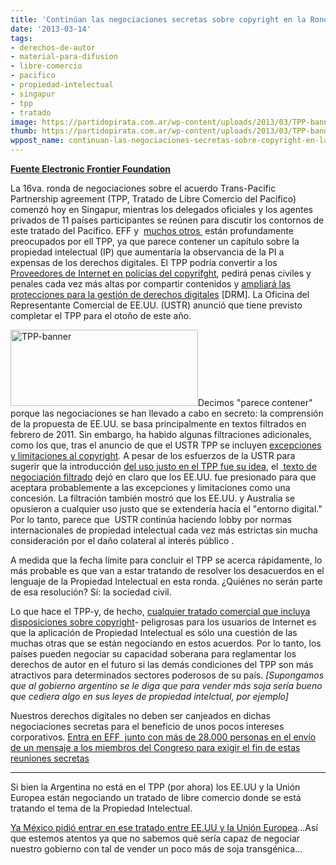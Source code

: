 ```yaml
---
title: 'Continúan las negociaciones secretas sobre copyright en la Ronda 16  del TPP '
date: '2013-03-14'
tags:
- derechos-de-autor
- material-para-difusion
- libre-comercio
- pacifico
- propiedad-intelectual
- singapur
- tpp
- tratado
image: https://partidopirata.com.ar/wp-content/uploads/2013/03/TPP-banner.png
thumb: https://partidopirata.com.ar/wp-content/uploads/2013/03/TPP-banner-150x150.png
wppost_name: continuan-las-negociaciones-secretas-sobre-copyright-en-la-ronda-16-del-tpp
---
```


<strong><a href="https://www.eff.org/deeplinks/2013/03/secretive-copyright-negotiations-continue-16th-round-tpp-talks" target="_blank">Fuente Electronic Frontier Foundation</a></strong>

La 16va. ronda de negociaciones sobre el acuerdo Trans-Pacific Partnership agreement (TPP, Tratado de Libre Comercio del Pacífico) comenzó hoy en Singapur, mientras los delegados oficiales y los agentes privados de 11 países participantes se reúnen para discutir los contornos de este tratado del Pacífico. EFF y  <a href="http://stopthetrap.net/">muchos otros </a> están profundamente preocupados por ell TPP, ya que parece contener un capítulo sobre la propiedad intelectual (IP) que aumentaría la observancia de la PI a expensas de los derechos digitales. El TPP podría convertir a los <a href="https://www.eff.org/deeplinks/2012/08/tpp-creates-liabilities-isps-and-put-your-rights-risk"> Proveedores de Internet en policías del copyrifght</a>, pedirá penas civiles y penales cada vez más altas por compartir contenidos y <a href="https://www.eff.org/document/tpp-tpms-and-civil-rights-presentation">ampliará las protecciones para la gestión de derechos digitales</a> [DRM]. La Oficina del Representante Comercial de EE.UU. (USTR) anunció que tiene previsto completar el TPP para el otoño de este año.

<a href="https://partidopirata.com.ar/wp-content/uploads/2013/03/TPP-banner.png"><img class="alignright size-medium wp-image-8809" alt="TPP-banner" src="https://partidopirata.com.ar/wp-content/uploads/2013/03/TPP-banner-300x122.png" width="300" height="122" /></a>Decimos "parece contener" porque las negociaciones se han llevado a cabo en secreto: la comprensión de la propuesta de EE.UU. se basa principalmente en textos filtrados en febrero de 2011. Sin embargo, ha habido algunas filtraciones adicionales, como los que, tras el anuncio de que el USTR TPP se incluyen <a href="https://www.eff.org/deeplinks/2012/08/new-leaked-tpp-puts-fair-use-risk">excepciones y limitaciones al copyright</a>. A pesar de los esfuerzos de la USTR para sugerir que la introducción <a href="http://www.ustr.gov/about-us/press-office/blog/2012/july/ustr-introduces-new-copyright-exceptions-limitations-provision"> del uso justo en el TPP fue su idea</a>, el <a href="http://keionline.org/node/1516"> texto de negociación filtrado</a> dejó en claro que los EE.UU. fue presionado para que aceptara probablemente a las excepciones y limitaciones como una concesión. La filtración también mostró que los EE.UU. y Australia se opusieron a cualquier uso justo que se extendería hacía el "entorno digital." Por lo tanto, parece que  USTR continúa haciendo lobby por normas internacionales de propiedad intelectual cada vez más estrictas sin mucha consideración por el daño colateral al interés público .

A medida que la fecha límite para concluir el TPP se acerca rápidamente, lo más probable es que van a estar tratando de resolver los desacuerdos en el lenguaje de la Propiedad Intelectual en esta ronda. ¿Quiénes no serán parte de esa resolución? Sí: la sociedad civil.

Lo que hace el TPP-y, de hecho, <a href="http://www.dailydot.com/opinion/international-trade-agreements-threaten-internet/">cualquier tratado comercial que incluya disposiciones sobre copyright</a>- peligrosas para los usuarios de Internet es que la aplicación de Propiedad Intelectual es sólo una cuestión de las muchas otras que se están negociando en estos acuerdos. Por lo tanto, los países pueden negociar su capacidad soberana para reglamentar los derechos de autor en el futuro si las demás condiciones del TPP son más atractivos para determinados sectores poderosos de su país. <em>[Supongamos que al gobierno argentino se le diga que para vender más soja sería bueno que cediera algo en sus leyes de propiedad intelctual, por ejemplo]</em>

Nuestros derechos digitales no deben ser canjeados en dichas negociaciones secretas para el beneficio de unos pocos intereses corporativos. <a href="https://wfc2.wiredforchange.com/o/9042/p/dia/action/public/?action_KEY=8229" target="_blank">Entra en EFF  junto con más de 28.000 personas en el envío de un mensaje a los miembros del Congreso para exigir el fin de estas reuniones secretas</a>

<hr />

Si bien la Argentina no está en el TPP (por ahora) los EE.UU y la Unión Europea están negociando un tratado de libre comercio donde se está tratando el tema de la Propiedad Intelectual.

<a href="https://www.techdirt.com/articles/20130313/10181122311/mexico-will-ask-to-join-us-eu-transatlantic-trade-agreement.shtml" target="_blank">Ya México pidió entrar en ese tratado entre EE.UU y la Unión Europea</a>...Así que estemos atentos ya que no sabemos qué sería capaz de negociar nuestro gobierno con tal de vender un poco más de soja transgénica...

&nbsp;
